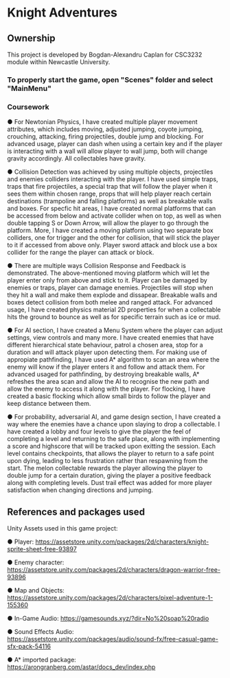 # Knight Adventures

## Ownership
This project is developed by Bogdan-Alexandru Caplan for CSC3232 module within Newcastle University.

### To properly start the game, open "Scenes" folder and select "MainMenu"

### Coursework

● For Newtonian Physics, I have created multiple player movement attributes, which includes moving, adjusted jumping, coyote jumping, crouching, attacking, firing projectiles, double jump and blocking. For advanced usage, player can dash when using a certain key and if the player is interacting with a wall will allow player to wall jump, both will change gravity accordingly. All collectables have gravity.

● Collision Detection was achieved by using multiple objects, projectiles and enemies colliders interacting with the player. I have used simple traps, traps that fire projectiles, a special trap that will follow the player when it sees them within chosen range, props that will help player reach certain destinations (trampoline and falling platforms) as well as breakable walls and boxes. For specfic hit areas, I have created normal platforms that can be accessed from below and activate collider when on top, as well as when double tapping S or Down Arrow, will allow the player to go through the platform. More, I have created a moving platform using two separate box colliders, one for trigger and the other for collision, that will stick the player to it if accessed from above only. Player sword attack and block use a box collider for the range the player can attack or block.

● There are multiple ways Collision Response and Feedback is demonstrated. The above-mentioned moving platform which will let the player enter only from above and stick to it. Player can be damaged by enemies or traps, player can damage enemies. Projectiles will stop when they hit a wall and make them explode and dissapear. Breakable walls and boxes detect collision from both melee and ranged attack. For advanced usage, I have created physics material 2D properties for when a collectable hits the ground to bounce as well as for specific terrain such as ice or mud.

● For AI section, I have created a Menu System where the player can adjust settings, view controls and many more. I have created enemies that have different hierarchical state behaviour, patrol a chosen area, stop for a duration and will attack player upon detecting them. For making use of appropiate pathfinding, I have used A* algorithm to scan an area where the enemy will know if the player enters it and follow and attack them. For advanced usaged for pathfinding, by destroying breakable walls, A* refreshes the area scan and allow the AI to recognise the new path and allow the enemy to access it along with the player. For flocking, I have created a basic flocking which allow small birds to follow the player and keep distance between them.

● For probability, adversarial AI, and game design section, I have created a way where the enemies have a chance upon slaying to drop a collectable. I have created a lobby and four levels to give the player the feel of completing a level and returning to the safe place, along with implementing a score and highscore that will be tracked upon exitting the session. Each level contains checkpoints, that allows the player to return to a safe point upon dying, leading to less frustration rather than respawning from the start. The melon collectable rewards the player allowing the player to double jump for a certain duration, giving the player a positive feedback along with completing levels. Dust trail effect was added for more player satisfaction when changing directions and jumping.

## References and packages used

Unity Assets used in this game project:

● Player: https://assetstore.unity.com/packages/2d/characters/knight-sprite-sheet-free-93897

● Enemy character: https://assetstore.unity.com/packages/2d/characters/dragon-warrior-free-93896

● Map and Objects: https://assetstore.unity.com/packages/2d/characters/pixel-adventure-1-155360

● In-Game Audio: https://gamesounds.xyz/?dir=No%20soap%20radio

● Sound Effects Audio: https://assetstore.unity.com/packages/audio/sound-fx/free-casual-game-sfx-pack-54116

● A* imported package: https://arongranberg.com/astar/docs_dev/index.php
